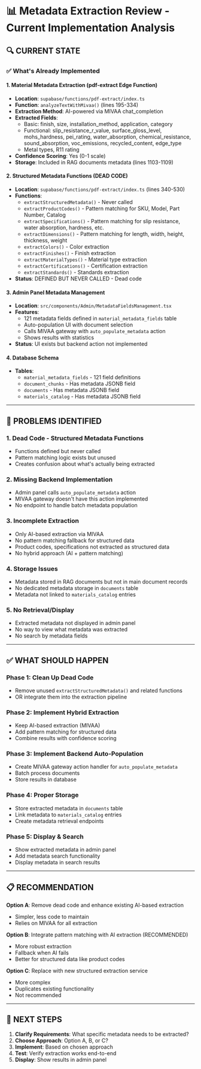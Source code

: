 # 📊 Metadata Extraction Review - Current Implementation Analysis

## 🔍 CURRENT STATE

### ✅ What's Already Implemented

#### 1. **Material Metadata Extraction (pdf-extract Edge Function)**
- **Location**: `supabase/functions/pdf-extract/index.ts`
- **Function**: `analyzeTextWithMivaa()` (lines 195-334)
- **Extraction Method**: AI-powered via MIVAA chat_completion
- **Extracted Fields**:
  - Basic: finish, size, installation_method, application, category
  - Functional: slip_resistance_r_value, surface_gloss_level, mohs_hardness, pei_rating, water_absorption, chemical_resistance, sound_absorption, voc_emissions, recycled_content, edge_type
  - Metal types, R11 rating
- **Confidence Scoring**: Yes (0-1 scale)
- **Storage**: Included in RAG documents metadata (lines 1103-1109)

#### 2. **Structured Metadata Functions (DEAD CODE)**
- **Location**: `supabase/functions/pdf-extract/index.ts` (lines 340-530)
- **Functions**: 
  - `extractStructuredMetadata()` - Never called
  - `extractProductCodes()` - Pattern matching for SKU, Model, Part Number, Catalog
  - `extractSpecifications()` - Pattern matching for slip resistance, water absorption, hardness, etc.
  - `extractDimensions()` - Pattern matching for length, width, height, thickness, weight
  - `extractColors()` - Color extraction
  - `extractFinishes()` - Finish extraction
  - `extractMaterialTypes()` - Material type extraction
  - `extractCertifications()` - Certification extraction
  - `extractStandards()` - Standards extraction
- **Status**: DEFINED BUT NEVER CALLED - Dead code

#### 3. **Admin Panel Metadata Management**
- **Location**: `src/components/Admin/MetadataFieldsManagement.tsx`
- **Features**:
  - 121 metadata fields defined in `material_metadata_fields` table
  - Auto-population UI with document selection
  - Calls MIVAA gateway with `auto_populate_metadata` action
  - Shows results with statistics
- **Status**: UI exists but backend action not implemented

#### 4. **Database Schema**
- **Tables**:
  - `material_metadata_fields` - 121 field definitions
  - `document_chunks` - Has metadata JSONB field
  - `documents` - Has metadata JSONB field
  - `materials_catalog` - Has metadata JSONB field

---

## 🔴 PROBLEMS IDENTIFIED

### 1. **Dead Code - Structured Metadata Functions**
- Functions defined but never called
- Pattern matching logic exists but unused
- Creates confusion about what's actually being extracted

### 2. **Missing Backend Implementation**
- Admin panel calls `auto_populate_metadata` action
- MIVAA gateway doesn't have this action implemented
- No endpoint to handle batch metadata population

### 3. **Incomplete Extraction**
- Only AI-based extraction via MIVAA
- No pattern matching fallback for structured data
- Product codes, specifications not extracted as structured data
- No hybrid approach (AI + pattern matching)

### 4. **Storage Issues**
- Metadata stored in RAG documents but not in main document records
- No dedicated metadata storage in `documents` table
- Metadata not linked to `materials_catalog` entries

### 5. **No Retrieval/Display**
- Extracted metadata not displayed in admin panel
- No way to view what metadata was extracted
- No search by metadata fields

---

## ✅ WHAT SHOULD HAPPEN

### Phase 1: Clean Up Dead Code
- Remove unused `extractStructuredMetadata()` and related functions
- OR integrate them into the extraction pipeline

### Phase 2: Implement Hybrid Extraction
- Keep AI-based extraction (MIVAA)
- Add pattern matching for structured data
- Combine results with confidence scoring

### Phase 3: Implement Backend Auto-Population
- Create MIVAA gateway action handler for `auto_populate_metadata`
- Batch process documents
- Store results in database

### Phase 4: Proper Storage
- Store extracted metadata in `documents` table
- Link metadata to `materials_catalog` entries
- Create metadata retrieval endpoints

### Phase 5: Display & Search
- Show extracted metadata in admin panel
- Add metadata search functionality
- Display metadata in search results

---

## 📋 RECOMMENDATION

**Option A**: Remove dead code and enhance existing AI-based extraction
- Simpler, less code to maintain
- Relies on MIVAA for all extraction

**Option B**: Integrate pattern matching with AI extraction (RECOMMENDED)
- More robust extraction
- Fallback when AI fails
- Better for structured data like product codes

**Option C**: Replace with new structured extraction service
- More complex
- Duplicates existing functionality
- Not recommended

---

## 🎯 NEXT STEPS

1. **Clarify Requirements**: What specific metadata needs to be extracted?
2. **Choose Approach**: Option A, B, or C?
3. **Implement**: Based on chosen approach
4. **Test**: Verify extraction works end-to-end
5. **Display**: Show results in admin panel

